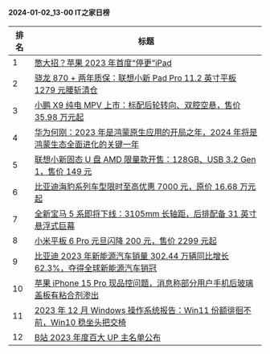#### 2024-01-02_13-00  IT之家日榜

| 排名 | 标题|
| --- | ---|
| 1 | [憋大招？苹果 2023 年首度“停更”iPad](https://www.ithome.com/0/742/787.htm) |
| 2 | [骁龙 870 + 两年质保：联想小新 Pad Pro 11.2 英寸平板 1279 元腰斩清仓](https://www.ithome.com/0/742/791.htm) |
| 3 | [小鹏 X9 纯电 MPV 上市：标配后轮转向、双腔空悬，售价 35.98 万元起](https://www.ithome.com/0/742/807.htm) |
| 4 | [华为何刚：2023 年是鸿蒙原生应用的开局之年，2024 年将是鸿蒙生态全面进化的关键一年](https://www.ithome.com/0/742/819.htm) |
| 5 | [联想小新固态 U 盘 AMD 限量款开售：128GB、USB 3.2 Gen 1，售价 149 元](https://www.ithome.com/0/742/810.htm) |
| 6 | [比亚迪海豹系列车型限时至高优惠 7000 元，原价 16.68 万元起](https://www.ithome.com/0/742/762.htm) |
| 7 | [全新宝马 5 系即将下线：3105mm 长轴距，后排配备 31 英寸悬浮式巨幕](https://www.ithome.com/0/742/814.htm) |
| 8 | [小米平板 6 Pro 元旦闪降 200 元，售价 2299 元起](https://www.ithome.com/0/742/776.htm) |
| 9 | [比亚迪 2023 年新能源汽车销量 302.44 万辆同比增长 62.3%，夺得全球新能源汽车销冠](https://www.ithome.com/0/742/795.htm) |
| 10 | [苹果 iPhone 15 Pro 现品控问题，消息称部分用户手机后玻璃盖板有粘合剂渗出](https://www.ithome.com/0/742/835.htm) |
| 11 | [2023 年 12 月 Windows 操作系统报告：Win11 份额徘徊不前，Win10 稳坐头把交椅](https://www.ithome.com/0/742/809.htm) |
| 12 | [B站 2023 年度百大 UP 主名单公布](https://www.ithome.com/0/742/881.htm) |
